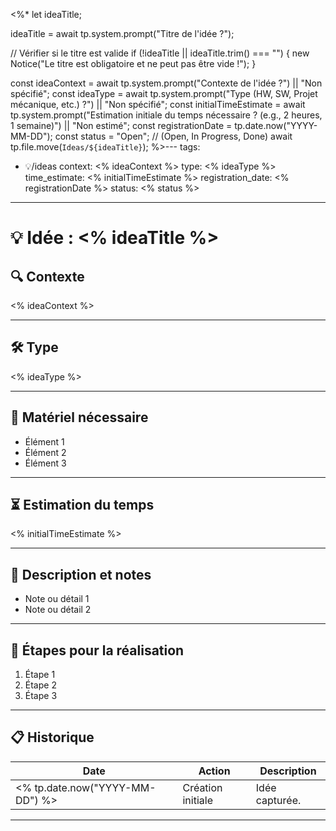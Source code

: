 <%*
let ideaTitle;

ideaTitle = await tp.system.prompt("Titre de l'idée ?");

// Vérifier si le titre est valide
if (!ideaTitle || ideaTitle.trim() === "") {
    new Notice("Le titre est obligatoire et ne peut pas être vide !");
} 

const ideaContext = await tp.system.prompt("Contexte de l'idée ?") || "Non spécifié";
const ideaType = await tp.system.prompt("Type (HW, SW, Projet mécanique, etc.) ?") || "Non spécifié";
const initialTimeEstimate = await tp.system.prompt("Estimation initiale du temps nécessaire ? (e.g., 2 heures, 1 semaine)") || "Non estimé";
const registrationDate = tp.date.now("YYYY-MM-DD");
const status = "Open"; // (Open, In Progress, Done)
await tp.file.move(`Ideas/${ideaTitle}`);
%>---
tags:
- 💡/ideas
context: <% ideaContext %>
type: <% ideaType %>
time_estimate: <% initialTimeEstimate %>
registration_date: <% registrationDate %>
status: <% status %>

---

# 💡 Idée : <% ideaTitle %>

## 🔍 Contexte
<% ideaContext %>

---

## 🛠️ Type
<% ideaType %>

---

## 🧰 Matériel nécessaire
- Élément 1
- Élément 2
- Élément 3

---

## ⏳ Estimation du temps
<% initialTimeEstimate %>

---

## 🚀 Description et notes
- Note ou détail 1
- Note ou détail 2

---

## 🔄 Étapes pour la réalisation
1. Étape 1
2. Étape 2
3. Étape 3

---

## 📋 Historique
| Date       | Action              | Description                      |
|------------|---------------------|----------------------------------|
| <% tp.date.now("YYYY-MM-DD") %> | Création initiale | Idée capturée. |

---
